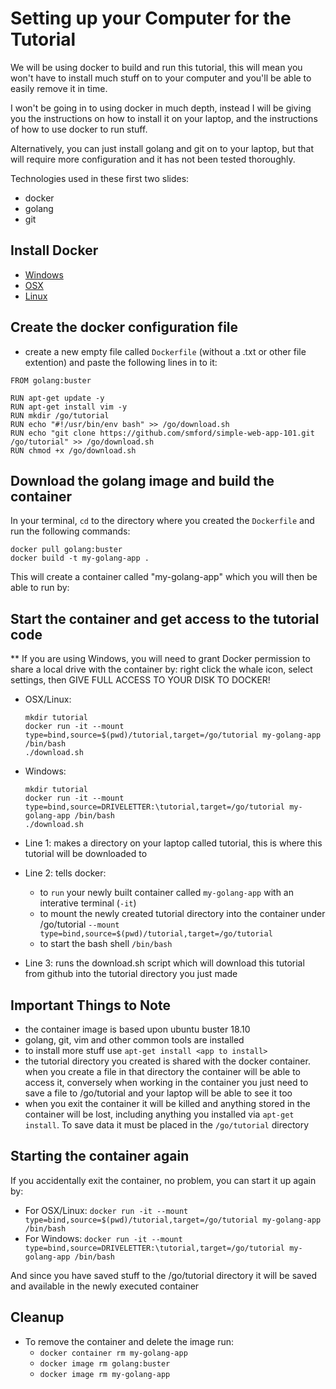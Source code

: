 # Setting up your Computer for the Tutorial

We will be using docker to build and run this tutorial, this will mean you won't have to install much stuff on to your computer and you'll be able to easily remove it in time.

I won't be going in to using docker in much depth, instead I will be giving you the instructions on how to install it on your laptop, and the instructions of how to use docker to run stuff.

Alternatively, you can just install golang and git on to your laptop, but that will require more configuration and it has not been tested thoroughly.

Technologies used in these first two slides:
- docker
- golang
- git

## Install Docker
- [Windows](https://docs.docker.com/docker-for-windows/install/)
- [OSX](https://docs.docker.com/docker-for-mac/install/)
- [Linux](https://docs.docker.com/install/linux/docker-ce/ubuntu/)

## Create the docker configuration file
- create a new empty file called `Dockerfile` (without a .txt or other file extention) and paste the following lines in to it:
```
FROM golang:buster

RUN apt-get update -y
RUN apt-get install vim -y
RUN mkdir /go/tutorial
RUN echo "#!/usr/bin/env bash" >> /go/download.sh
RUN echo "git clone https://github.com/smford/simple-web-app-101.git /go/tutorial" >> /go/download.sh
RUN chmod +x /go/download.sh
```

## Download the golang image and build the container
In your terminal, `cd` to the directory where you created the `Dockerfile` and run the following commands:
```
docker pull golang:buster
docker build -t my-golang-app .
```

This will create a container called "my-golang-app" which you will then be able to run by:

## Start the container and get access to the tutorial code

** If you are using Windows, you will need to grant Docker permission to share a local drive with the container by: right click the whale icon, select settings, then GIVE FULL ACCESS TO YOUR DISK TO DOCKER!

- OSX/Linux:
	```
	mkdir tutorial
	docker run -it --mount type=bind,source=$(pwd)/tutorial,target=/go/tutorial my-golang-app /bin/bash
	./download.sh
	```

- Windows:
	```
	mkdir tutorial
	docker run -it --mount type=bind,source=DRIVELETTER:\tutorial,target=/go/tutorial my-golang-app /bin/bash
	./download.sh
	```

- Line 1: makes a directory on your laptop called tutorial, this is where this tutorial will be downloaded to
- Line 2: tells docker:
  - to `run` your newly built container called `my-golang-app` with an interative terminal (`-it`)
  - to mount the newly created tutorial directory into the container under /go/tutorial `--mount type=bind,source=$(pwd)/tutorial,target=/go/tutorial`
  - to start the bash shell `/bin/bash`
- Line 3: runs the download.sh script which will download this tutorial from github into the tutorial directory you just made

## Important Things to Note
- the container image is based upon ubuntu buster 18.10
- golang, git, vim and other common tools are installed
- to install more stuff use `apt-get install <app to install>`
- the tutorial directory you created is shared with the docker container.  when you create a file in that directory the container will be able to access it, conversely when working in the container you just need to save a file to /go/tutorial and your laptop will be able to see it too
- when you exit the container it will be killed and anything stored in the container will be lost, including anything you installed via `apt-get install`.  To save data it must be placed in the `/go/tutorial` directory

## Starting the container again
If you accidentally exit the container, no problem, you can start it up again by:
- For OSX/Linux: `docker run -it --mount type=bind,source=$(pwd)/tutorial,target=/go/tutorial my-golang-app /bin/bash`
- For Windows: `docker run -it --mount type=bind,source=DRIVELETTER:\tutorial,target=/go/tutorial my-golang-app /bin/bash`

And since you have saved stuff to the /go/tutorial directory it will be saved and available in the newly executed container

## Cleanup
- To remove the container and delete the image run:
  - `docker container rm my-golang-app`
  - `docker image rm golang:buster`
  - `docker image rm my-golang-app`

